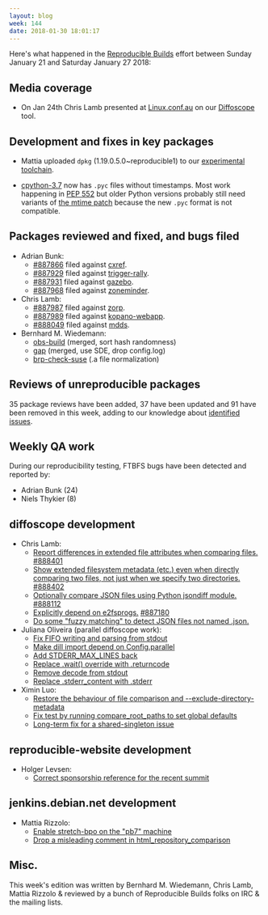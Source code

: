 ```yaml
---
layout: blog
week: 144
date: 2018-01-30 18:01:17
---
```


Here's what happened in the [Reproducible Builds](https://reproducible-builds.org) effort between Sunday January 21 and Saturday January 27 2018:

Media coverage
--------------

* On Jan 24th Chris Lamb presented at [Linux.conf.au](https://www.linux.conf.au) on our [Diffoscope](https://diffoscope.org) tool.

Development and fixes in key packages
-------------------------------------

* Mattia uploaded `dpkg` (1.19.0.5.0~reproducible1) to our [experimental toolchain](https://wiki.debian.org/ReproducibleBuilds/ExperimentalToolchain).

* [cpython-3.7](https://github.com/python/cpython/pull/5200) now has `.pyc` files without timestamps. Most work happening in [PEP 552](https://www.python.org/dev/peps/pep-0552/) but older Python versions probably still need variants of [the mtime patch](https://github.com/distropatches/cpython/commits/pycrbv3) because the new `.pyc` format is not compatible.

Packages reviewed and fixed, and bugs filed
-------------------------------------------

* Adrian Bunk:
    * <a href="https://bugs.debian.org/887866">#887866</a> filed against <a href="https://tracker.debian.org/pkg/cxref">cxref</a>.
    * <a href="https://bugs.debian.org/887929">#887929</a> filed against <a href="https://tracker.debian.org/pkg/trigger-rally">trigger-rally</a>.
    * <a href="https://bugs.debian.org/887931">#887931</a> filed against <a href="https://tracker.debian.org/pkg/gazebo">gazebo</a>.
    * <a href="https://bugs.debian.org/887968">#887968</a> filed against <a href="https://tracker.debian.org/pkg/zoneminder">zoneminder</a>.
* Chris Lamb:
    * <a href="https://bugs.debian.org/887987">#887987</a> filed against <a href="https://tracker.debian.org/pkg/zorp">zorp</a>.
    * <a href="https://bugs.debian.org/887989">#887989</a> filed against <a href="https://tracker.debian.org/pkg/kopano-webapp">kopano-webapp</a>.
    * <a href="https://bugs.debian.org/888049">#888049</a> filed against <a href="https://tracker.debian.org/pkg/mdds">mdds</a>.
* Bernhard M. Wiedemann:
    * [obs-build](https://github.com/openSUSE/obs-build/pull/424) (merged, sort hash randomness)
    * [gap](https://build.opensuse.org/request/show/569834) (merged, use SDE, drop config.log)
    * [brp-check-suse](https://github.com/openSUSE/brp-check-suse/pull/10) (.a file normalization)


Reviews of unreproducible packages
----------------------------------

35 package reviews have been added, 37 have been updated and 91 have been removed in this week,
adding to our knowledge about [identified issues](https://tests.reproducible-builds.org/debian/index_issues.html).


Weekly QA work
--------------

During our reproducibility testing, FTBFS bugs have been detected and reported by:

 - Adrian Bunk (24)
 - Niels Thykier (8)


diffoscope development
----------------------

- Chris Lamb:
    - [Report differences in extended file attributes when comparing files.](https://anonscm.debian.org/git/reproducible/diffoscope.git/commit/?id=aa946c2) <a href="https://bugs.debian.org/888401">#888401</a>
    - [Show extended filesystem metadata (etc.) even when directly comparing two files, not just when we specify two directories.](https://anonscm.debian.org/git/reproducible/diffoscope.git/commit/?id=59eb4bf) <a href="https://bugs.debian.org/888402">#888402</a>
    - [Optionally compare JSON files using Python jsondiff module.](https://anonscm.debian.org/git/reproducible/diffoscope.git/commit/?id=1b121ea) <a href="https://bugs.debian.org/888112">#888112</a>
    - [Explicitly depend on e2fsprogs.](https://anonscm.debian.org/git/reproducible/diffoscope.git/commit/?id=13fe60e) <a href="https://bugs.debian.org/887180">#887180</a>
    - [Do some "fuzzy matching" to detect JSON files not named .json.](https://anonscm.debian.org/git/reproducible/diffoscope.git/commit/?id=2a758d3)
- Juliana Oliveira (parallel diffoscope work):
    - [Fix FIFO writing and parsing from stdout](https://anonscm.debian.org/git/reproducible/diffoscope.git/commit/?id=632abfe)
    - [Make dill import depend on Config.parallel](https://anonscm.debian.org/git/reproducible/diffoscope.git/commit/?id=ee7befe)
    - [Add STDERR\_MAX\_LINES back](https://anonscm.debian.org/git/reproducible/diffoscope.git/commit/?id=09e82ee)
    - [Replace .wait() override with .returncode](https://anonscm.debian.org/git/reproducible/diffoscope.git/commit/?id=7e436f3)
    - [Remove decode from stdout](https://anonscm.debian.org/git/reproducible/diffoscope.git/commit/?id=0b84a43)
    - [Replace .stderr\_content with .stderr](https://anonscm.debian.org/git/reproducible/diffoscope.git/commit/?id=2d469df)
- Ximin Luo:
    - [Restore the behaviour of file comparison and --exclude-directory-metadata](https://anonscm.debian.org/git/reproducible/diffoscope.git/commit/?id=b4c0be0)
    - [Fix test by running compare\_root\_paths to set global defaults](https://anonscm.debian.org/git/reproducible/diffoscope.git/commit/?id=9844353)
    - [Long-term fix for a shared-singleton issue](https://anonscm.debian.org/git/reproducible/diffoscope.git/commit/?id=498edb5)

reproducible-website development
--------------------------------

- Holger Levsen:
    - [Correct sponsorship reference for the recent summit](https://anonscm.debian.org/git/reproducible/reproducible-website.git/commit/?id=3141df0)


jenkins.debian.net development
------------------------------

- Mattia Rizzolo:
    - [Enable stretch-bpo on the "pb7" machine](https://anonscm.debian.org/git/qa/jenkins.debian.net.git/commit/?id=1615dacb)
    - [Drop a misleading comment in html\_repository\_comparison](https://anonscm.debian.org/git/qa/jenkins.debian.net.git/commit/?id=cdb22d39)


Misc.
-----

This week's edition was written by Bernhard M. Wiedemann, Chris Lamb, Mattia Rizzolo & reviewed by a bunch of Reproducible Builds folks on IRC & the mailing lists.
